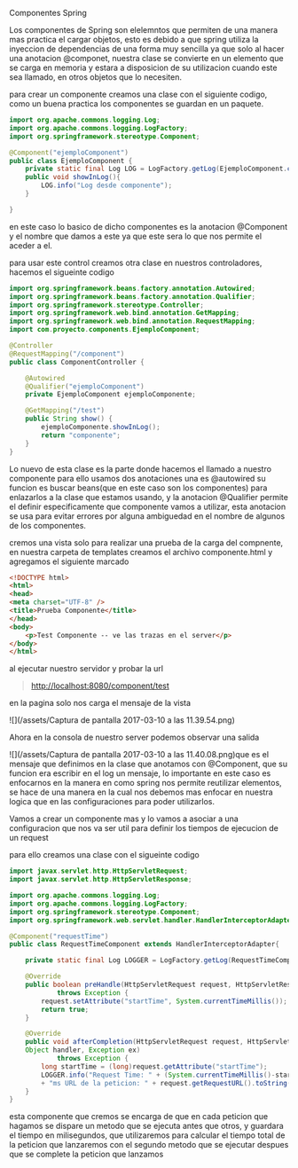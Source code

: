Componentes Spring

Los componentes de Spring son elelemntos que permiten de una manera mas practica el cargar objetos, esto es debido a que spring utiliza la inyeccion de dependencias de una forma muy sencilla ya que solo al hacer una anotacion @componet, nuestra clase se convierte en un elemento que se carga en memoria y estara a disposicion de su utilizacion cuando este sea llamado, en otros objetos que lo necesiten.

para crear un componente creamos una clase con el siguiente codigo, como un buena practica los componentes se guardan en un paquete.

```java
import org.apache.commons.logging.Log;
import org.apache.commons.logging.LogFactory;
import org.springframework.stereotype.Component;

@Component("ejemploComponent")
public class EjemploComponent {
    private static final Log LOG = LogFactory.getLog(EjemploComponent.class); 
    public void showInLog(){
        LOG.info("Log desde componente");
    }

}
```

en este caso lo basico de dicho componentes es la anotacion @Component y el nombre que damos a este ya que este sera lo que nos permite el aceder a el.

para usar este control creamos otra clase en nuestros controladores, hacemos el sigueinte codigo

```java
import org.springframework.beans.factory.annotation.Autowired;
import org.springframework.beans.factory.annotation.Qualifier;
import org.springframework.stereotype.Controller;
import org.springframework.web.bind.annotation.GetMapping;
import org.springframework.web.bind.annotation.RequestMapping;
import com.proyecto.components.EjemploComponent;

@Controller
@RequestMapping("/component")
public class ComponentController {

    @Autowired
    @Qualifier("ejemploComponent")
    private EjemploComponent ejemploComponente;

    @GetMapping("/test")
    public String show() {
        ejemploComponente.showInLog();
        return "componente";
    }
}
```

Lo nuevo de esta clase es la parte donde hacemos el llamado a nuestro componente para ello usamos dos anotaciones una es @autowired su funcion es buscar beans\(que en este caso son los componentes\) para enlazarlos a la clase que estamos usando, y la anotacion @Qualifier permite el definir especificamente que componente vamos a utilizar, esta anotacion se usa para evitar errores por alguna ambiguedad en el nombre  de algunos de los componentes.

cremos una vista solo para realizar una prueba de la carga del compnente, en nuestra carpeta de templates creamos el archivo componente.html y agregamos el siguiente marcado

```html
<!DOCTYPE html>
<html>
<head>
<meta charset="UTF-8" />
<title>Prueba Componente</title>
</head>
<body>
    <p>Test Componente -- ve las trazas en el server</p>
</body>
</html>
```

al ejecutar nuestro servidor y probar la url

> [http://localhost:8080/component/test](http://localhost:8080/component/test)

en la pagina solo nos carga el mensaje de la vista

![](/assets/Captura de pantalla 2017-03-10 a las 11.39.54.png)

Ahora en la consola de nuestro server podemos observar una salida

![](/assets/Captura de pantalla 2017-03-10 a las 11.40.08.png)que es el mensaje que definimos en la clase que anotamos con @Component, que su funcion era escribir en el log un mensaje, lo importante en este caso es enfocarnos en la manera en como spring nos permite reutilizar elementos, se hace de una manera en la cual nos debemos mas enfocar en nuestra logica que en las configuraciones para poder utilizarlos.

Vamos a crear un componente mas y lo vamos a asociar a una configuracion que nos va ser util para definir los tiempos de ejecucion de un request

para ello creamos una clase con el sigueinte codigo

```java
import javax.servlet.http.HttpServletRequest;
import javax.servlet.http.HttpServletResponse;

import org.apache.commons.logging.Log;
import org.apache.commons.logging.LogFactory;
import org.springframework.stereotype.Component;
import org.springframework.web.servlet.handler.HandlerInterceptorAdapter;

@Component("requestTime")
public class RequestTimeComponent extends HandlerInterceptorAdapter{

    private static final Log LOGGER = LogFactory.getLog(RequestTimeComponent.class);

    @Override
    public boolean preHandle(HttpServletRequest request, HttpServletResponse response, Object handler)
            throws Exception {
        request.setAttribute("startTime", System.currentTimeMillis());
        return true;
    }

    @Override    
    public void afterCompletion(HttpServletRequest request, HttpServletResponse response, 
    Object handler, Exception ex)
            throws Exception {
        long startTime = (long)request.getAttribute("startTime");
        LOGGER.info("Request Time: " + (System.currentTimeMillis()-startTime) 
        + "ms URL de la peticion: " + request.getRequestURL().toString());
    }
}
```

esta componente que cremos se encarga de que en cada peticion que hagamos se dispare un metodo que se ejecuta antes que otros, y guardara el tiempo en milisegundos, que utilizaremos para calcular el tiempo total de la peticion que lanzaremos con el segundo metodo que se ejecutar despues que se complete la peticion que lanzamos

